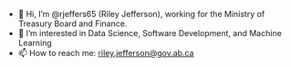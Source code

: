 - 👋 Hi, I’m @rjeffers65 (Riley Jefferson), working for the Ministry of Treasury Board and Finance.
- 👀 I’m interested in Data Science, Software Development, and Machine Learning
- 📫 How to reach me: riley.jefferson@gov.ab.ca

<!---
rjeffers65/rjeffers65 is a ✨ special ✨ repository because its `README.md` (this file) appears on your GitHub profile.
You can click the Preview link to take a look at your changes.
--->
